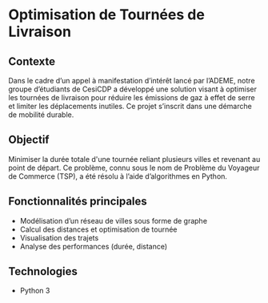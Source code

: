 # Optimisation de Tournées de Livraison

## Contexte

Dans le cadre d’un appel à manifestation d’intérêt lancé par l’ADEME, notre groupe d’étudiants de CesiCDP a développé une solution visant à optimiser les tournées de livraison pour réduire les émissions de gaz à effet de serre et limiter les déplacements inutiles. Ce projet s’inscrit dans une démarche de mobilité durable.

## Objectif

Minimiser la durée totale d'une tournée reliant plusieurs villes et revenant au point de départ. Ce problème, connu sous le nom de Problème du Voyageur de Commerce (TSP), a été résolu à l’aide d’algorithmes en Python.

## Fonctionnalités principales

- Modélisation d’un réseau de villes sous forme de graphe
- Calcul des distances et optimisation de tournée
- Visualisation des trajets
- Analyse des performances (durée, distance)

## Technologies

- Python 3